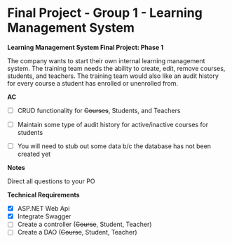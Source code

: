 # Final Project - Group 1 - Learning Management System

**Learning Management System Final Project: Phase 1**

The company wants to start their own internal learning management system. The training team needs the ability to create, edit, remove courses, students, and teachers. The training team would also like an audit history for every course a student has enrolled or unenrolled from.


**AC**

- [ ] CRUD functionality for ~~Courses~~, Students, and Teachers
- [ ] Maintain some type of audit history for active/inactive courses for students
- [ ] You will need to stub out some data b/c the database has not been created yet


**Notes**

Direct all questions to your PO


**Technical Requirements**

- [X] ASP.NET Web Api
- [X] Integrate Swagger
- [ ] Create a controller (~~Course~~, Student, Teacher)
- [ ] Create a DAO (~~Course~~, Student, Teacher)
